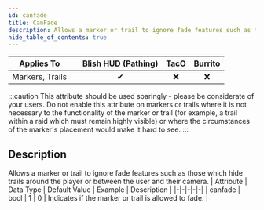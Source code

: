 ```yaml
---
id: canfade
title: CanFade
description: Allows a marker or trail to ignore fade features such as those which hide trails around the player or between the user and their camera.
hide_table_of_contents: true
---
```

| Applies To | | Blish HUD (Pathing) | TacO | Burrito |
|-|-|-|-|-|
| <center>Markers, Trails</center> | | <center>✔</center> | <center>❌</center> | <center>❌</center> |


:::caution 
This attribute should be used sparingly - please be considerate of your users. Do not enable this attribute on markers or trails where it is not necessary to the functionality of the marker or trail (for example, a trail within a raid which must remain highly visible) or where the circumstances of the marker's placement would make it hard to see.
:::


## Description
Allows a marker or trail to ignore fade features such as those which hide trails around the player or between the user and their camera.
| Attribute | Data Type | Default Value | Example | Description |
|-|-|-|-|-|
| canfade | bool | 1 | 0 | Indicates if the marker or trail is allowed to fade. | 


